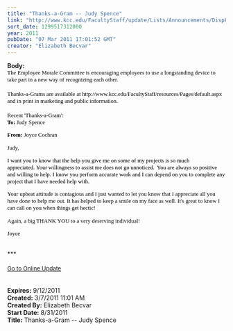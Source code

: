 ```yaml
---
title: "Thanks-a-Gram -- Judy Spence"
link: "http://www.kcc.edu/FacultyStaff/update/Lists/Announcements/DispForm.aspx?ID=152"
sort_date: 1299517312000
year: 2011
pubDate: "07 Mar 2011 17:01:52 GMT"
creator: "Elizabeth Becvar"
---
```


<div><b>Body:</b> <div class="ExternalClass1FB24AB10F834B7BAD2833A5E6AD637B">
<div>
<p style="margin:0in 0in 0pt" class="MsoNormal"><span style="font-family:'Calibri','sans-serif';color:#e36c0a"><font color="#000000"><font size="2">The Employee Morale Committee is encouraging employees to use a longstanding device to take part in a new way of recognizing each other.</font></font></span></p>
<p style="margin:0in 0in 0pt" class="MsoNormal"><span style="font-family:'Calibri','sans-serif';color:#e36c0a"><font color="#000000"><font size="2"></font></font></span> </p>
<p style="margin:0in 0in 0pt" class="MsoNormal"><span style="font-family:'Calibri','sans-serif';color:#e36c0a"><font color="#000000"><font size="2">Thanks-a-Grams are available at http://www.kcc.edu/FacultyStaff/resources/Pages/default.aspx and in print in marketing and public information.</font></font></span></p>
<p style="margin:0in 0in 0pt" class="MsoNormal"><span style="font-family:'Calibri','sans-serif';color:#e36c0a"><font color="#000000" size="2"></font></span> </p>
<p style="margin:0in 0in 0pt" class="MsoNormal"><span style="font-family:'Calibri','sans-serif';color:#e36c0a"><font color="#000000"><font size="2">Recent 'Thanks-a-Gram': </font></font></span></p><span style="color:black"><font face="Times New Roman">
<p style="margin:0in 0in 10pt" class="MsoNormal"><font face="Calibri"><font size="2"><strong>To: </strong>Judy Spence</font></font></p>
<p style="margin:0in 0in 10pt" class="MsoNormal"><font face="Calibri"><font size="2"><strong>From:</strong> Joyce Cochran</font></font></p>
<p style="margin:0in 0in 10pt" class="MsoNormal"><font size="2" face="Calibri">Judy,</font></p>
<p style="margin:0in 0in 10pt" class="MsoNormal"><font face="Calibri"><font size="2">I want you to know that the help you give me on some of my projects is so much appreciated.<span> </span>Your willingness to assist me does not go unnoticed.<span>  </span>You are always so positive and willing to help.<span> </span>I know you perform accurate work and I can depend on you to complete any project that I have needed help with.<span>  </span></font></font></p>
<p style="margin:0in 0in 10pt" class="MsoNormal"><font face="Calibri"><font size="2">Your upbeat attitude is contagious and I just wanted to let you know that I appreciate all you have done to help me out.<span> </span>It has helped to keep a smile on my face as well.<span> </span>It's great to know I can call on you when things get hectic!<span>  </span></font></font></p>
<p style="margin:0in 0in 10pt" class="MsoNormal"><font size="2" face="Calibri">Again, a big THANK YOU to a very deserving individual!</font></p>
<p style="margin:0in 0in 10pt" class="MsoNormal"><font size="2" face="Calibri">Joyce</font></font></span></p></div></div>
<div> </div>
<div>***</div>
<div> </div>
<div>
<div><font size="2"><a href="/FacultyStaff/update/Pages/dailyupdate.aspx">Go to Online Update</a></font></div>
<div><font size="2"></font> </div>
<div> </div></div>
<div></div></div>
<div><b>Expires:</b> 9/12/2011</div>
<div><b>Created:</b> 3/7/2011 11:01 AM</div>
<div><b>Created By:</b> Elizabeth Becvar</div>
<div><b>Start Date:</b> 8/31/2011</div>
<div><b>Title:</b> Thanks-a-Gram -- Judy Spence</div>
